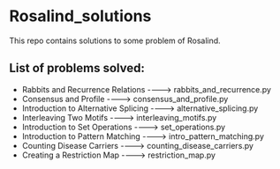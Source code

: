 # Rosalind_solutions
This repo contains solutions to some problem of Rosalind.

## List of problems solved:

* Rabbits and Recurrence Relations ----> rabbits_and_recurrence.py
* Consensus and Profile ----> consensus_and_profile.py
* Introduction to Alternative Splicing ----> alternative_splicing.py
* Interleaving Two Motifs ----> interleaving_motifs.py
* Introduction to Set Operations ----> set_operations.py
* Introduction to Pattern Matching ----> intro_pattern_matching.py
* Counting Disease Carriers ----> counting_disease_carriers.py
* Creating a Restriction Map ----> restriction_map.py
